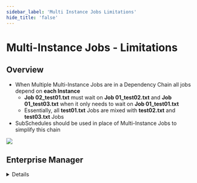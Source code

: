 ```yaml
---
sidebar_label: 'Multi Instance Jobs Limitations'
hide_title: 'false'
---
```


<head>
  <meta name="robots" content="noindex, nofollow" />
</head>

# Multi-Instance Jobs - Limitations

## Overview

* When Multiple Multi-Instance Jobs are in a Dependency Chain all jobs depend on **each Instance**
    * **Job 02_test01.txt** must wait on **Job 01_test02.txt** and **Job 01_test03.txt** when it only needs to wait on **Job 01_test01.txt**
    * Essentially, all **test01.txt** Jobs are mixed with **test02.txt** and **test03.txt** Jobs
* SubSchedules should be used in place of Multi-Instance Jobs to simplify this chain

![](../static/imgadvanced/SM_JILimBuild.png)

## Enterprise Manager

<details>

* Multiple Multi-Instance Jobs in a Dependency Chain all depend on **each** Instance
    * **Job 02_test01.txt** will wait on **Job 01_test02.txt** and **Job 01_test03.txt** when it only needed to wait on **Job 01_test01.txt**
    * Essentially, all **test01.txt** Jobs are mixed with **test02.txt** and **test03.txt** Jobs
* SubSchedules can be used in place of Multi-Instance Jobs to simplify this chain

![](../static/imgadvanced/JobCrossDependencyChain.png)

</details>